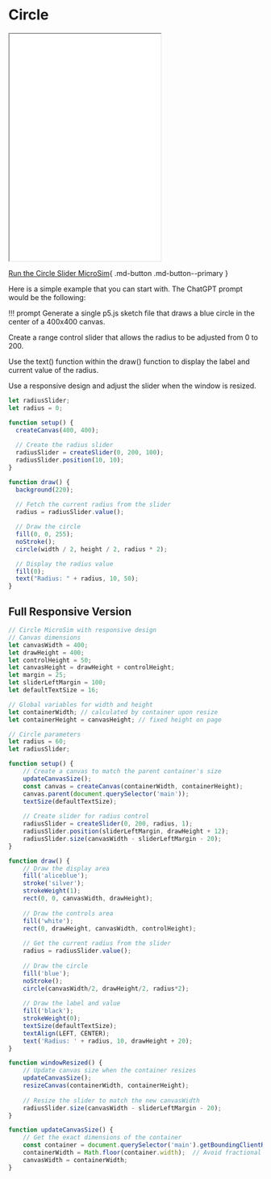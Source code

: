 # Circle

<iframe src="main.html" height="450px" scrolling="no"></iframe>

[Run the Circle Slider MicroSim](./main.html){ .md-button .md-button--primary }

Here is a simple example that you can start with.  The ChatGPT prompt would be the following:

!!! prompt
  Generate a single p5.js sketch file that draws a blue circle
  in the center of a 400x400 canvas.

  Create a range control slider that allows the radius to be
  adjusted from 0 to 200.

  Use the text() function within the draw() function to display the
  label and current value of the radius.

  Use a responsive design and adjust the slider when the window is resized.


```javascript
let radiusSlider;
let radius = 0;

function setup() {
  createCanvas(400, 400);
  
  // Create the radius slider
  radiusSlider = createSlider(0, 200, 100);
  radiusSlider.position(10, 10);
}

function draw() {
  background(220);
  
  // Fetch the current radius from the slider
  radius = radiusSlider.value();

  // Draw the circle
  fill(0, 0, 255);
  noStroke();
  circle(width / 2, height / 2, radius * 2);

  // Display the radius value
  fill(0);
  text("Radius: " + radius, 10, 50);
}
```

## Full Responsive Version

```js
// Circle MicroSim with responsive design
// Canvas dimensions
let canvasWidth = 400;
let drawHeight = 400;
let controlHeight = 50;
let canvasHeight = drawHeight + controlHeight;
let margin = 25;
let sliderLeftMargin = 100;
let defaultTextSize = 16;

// Global variables for width and height
let containerWidth; // calculated by container upon resize
let containerHeight = canvasHeight; // fixed height on page

// Circle parameters
let radius = 60;
let radiusSlider;

function setup() {
    // Create a canvas to match the parent container's size
    updateCanvasSize();
    const canvas = createCanvas(containerWidth, containerHeight);
    canvas.parent(document.querySelector('main'));
    textSize(defaultTextSize);
    
    // Create slider for radius control
    radiusSlider = createSlider(0, 200, radius, 1);
    radiusSlider.position(sliderLeftMargin, drawHeight + 12);
    radiusSlider.size(canvasWidth - sliderLeftMargin - 20);
}

function draw() {
    // Draw the display area
    fill('aliceblue');
    stroke('silver');
    strokeWeight(1);
    rect(0, 0, canvasWidth, drawHeight);
    
    // Draw the controls area
    fill('white');
    rect(0, drawHeight, canvasWidth, controlHeight);
    
    // Get the current radius from the slider
    radius = radiusSlider.value();
    
    // Draw the circle
    fill('blue');
    noStroke();
    circle(canvasWidth/2, drawHeight/2, radius*2);
    
    // Draw the label and value
    fill('black');
    strokeWeight(0);
    textSize(defaultTextSize);
    textAlign(LEFT, CENTER);
    text('Radius: ' + radius, 10, drawHeight + 20);
}

function windowResized() {
    // Update canvas size when the container resizes
    updateCanvasSize();
    resizeCanvas(containerWidth, containerHeight);
    
    // Resize the slider to match the new canvasWidth
    radiusSlider.size(canvasWidth - sliderLeftMargin - 20);
}

function updateCanvasSize() {
    // Get the exact dimensions of the container
    const container = document.querySelector('main').getBoundingClientRect();
    containerWidth = Math.floor(container.width);  // Avoid fractional pixels
    canvasWidth = containerWidth;
}
```
